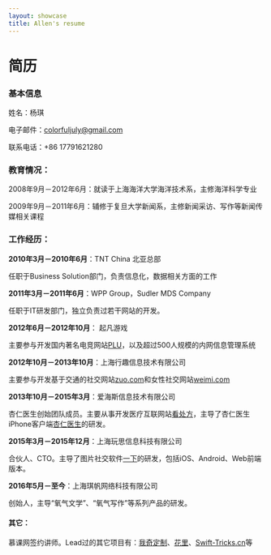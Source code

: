 ```yaml
---
layout: showcase
title: Allen's resume
---
```


简历
======

### 基本信息

姓名：杨琪

电子邮件：[colorfuljuly@gmail.com](mailto:colorfuljuly@gmail.com)

联系电话：+86 17791621280

### 教育情况：

2008年9月－2012年6月：就读于上海海洋大学海洋技术系，主修海洋科学专业

2009年9月－2011年6月：辅修于复旦大学新闻系，主修新闻采访、写作等新闻传媒相关课程

### 工作经历：

__2010年3月－2010年6月__：TNT China 北亚总部

任职于Business Solution部门，负责信息化，数据相关方面的工作

__2011年3月－2011年6月__：WPP Group，Sudler MDS Company

任职于IT研发部门，独立负责过若干网站的开发。

__2012年6月－2012年10月__： 起凡游戏

主要参与开发国内著名电竞网站[PLU](http://www.plu.cn/)，以及超过500人规模的内网信息管理系统

__2012年10月－2013年10月__：上海行趣信息技术有限公司

主要参与开发基于交通的社交网站[zuo.com](http://www.zuo.com/)和女性社交网站[weimi.com](http://www.weimi.com)

__2013年10月－2015年3月__：爱海斯信息技术有限公司

杏仁医生创始团队成员。主要从事开发医疗互联网站[看处方](http://www.kanchufang.com/)，主导了杏仁医生iPhone客户端[杏仁医生](https://itunes.apple.com/us/app/xing-ren-yi-sheng-yi-sheng-ban/id840842558?l=zh&ls=1&mt=8)的研发。

__2015年3月－2015年12月__：上海玩思信息科技有限公司

合伙人、CTO。主导了图片社交软件[一下](https://itunes.apple.com/cn/app/id964757497)的研发，包括iOS、Android、Web前端版本。

__2016年5月－至今__：上海琪帆网络科技有限公司

创始人，主导“氧气文学”、“氧气写作”等系列产品的研发。


#### 其它：

慕课网签约讲师。Lead过的其它项目有：[我奇定制](http://woqi.me/)、[花里](http://hua.li/)、[Swift-Tricks.cn](http://www.swift-tricks.cn/)等


